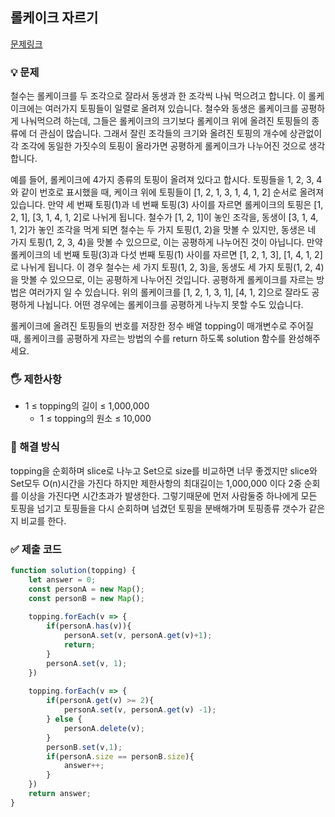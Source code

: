 ## 롤케이크 자르기 
[문제링크](https://school.programmers.co.kr/learn/courses/30/lessons/132265)

### 💡 문제

철수는 롤케이크를 두 조각으로 잘라서 동생과 한 조각씩 나눠 먹으려고 합니다. 이 롤케이크에는 여러가지 토핑들이 일렬로 올려져 있습니다. 철수와 동생은 롤케이크를 공평하게 나눠먹으려 하는데, 그들은 롤케이크의 크기보다 롤케이크 위에 올려진 토핑들의 종류에 더 관심이 많습니다. 그래서 잘린 조각들의 크기와 올려진 토핑의 개수에 상관없이 각 조각에 동일한 가짓수의 토핑이 올라가면 공평하게 롤케이크가 나누어진 것으로 생각합니다.

예를 들어, 롤케이크에 4가지 종류의 토핑이 올려져 있다고 합시다. 토핑들을 1, 2, 3, 4와 같이 번호로 표시했을 때, 케이크 위에 토핑들이 [1, 2, 1, 3, 1, 4, 1, 2] 순서로 올려져 있습니다. 만약 세 번째 토핑(1)과 네 번째 토핑(3) 사이를 자르면 롤케이크의 토핑은 [1, 2, 1], [3, 1, 4, 1, 2]로 나뉘게 됩니다. 철수가 [1, 2, 1]이 놓인 조각을, 동생이 [3, 1, 4, 1, 2]가 놓인 조각을 먹게 되면 철수는 두 가지 토핑(1, 2)을 맛볼 수 있지만, 동생은 네 가지 토핑(1, 2, 3, 4)을 맛볼 수 있으므로, 이는 공평하게 나누어진 것이 아닙니다. 만약 롤케이크의 네 번째 토핑(3)과 다섯 번째 토핑(1) 사이를 자르면 [1, 2, 1, 3], [1, 4, 1, 2]로 나뉘게 됩니다. 이 경우 철수는 세 가지 토핑(1, 2, 3)을, 동생도 세 가지 토핑(1, 2, 4)을 맛볼 수 있으므로, 이는 공평하게 나누어진 것입니다. 공평하게 롤케이크를 자르는 방법은 여러가지 일 수 있습니다. 위의 롤케이크를 [1, 2, 1, 3, 1], [4, 1, 2]으로 잘라도 공평하게 나뉩니다. 어떤 경우에는 롤케이크를 공평하게 나누지 못할 수도 있습니다.

롤케이크에 올려진 토핑들의 번호를 저장한 정수 배열 topping이 매개변수로 주어질 때, 롤케이크를 공평하게 자르는 방법의 수를 return 하도록 solution 함수를 완성해주세요.

### 🖐️ 제한사항
- 1 ≤ topping의 길이 ≤ 1,000,000
    - 1 ≤ topping의 원소 ≤ 10,000



### 🥸 해결 방식
topping을 순회하며 slice로 나누고 Set으로 size를 비교하면 너무 좋겠지만 slice와 Set모두 O(n)시간을 가진다 하지만 제한사항의 최대길이는 1,000,000 이다
2중 순회를 이상을 가진다면 시간초과가 발생한다. 그렇기때문에 먼저 사람둘중 하나에게 모든 토핑을 넘기고 토핑들을 다시 순회하며 넘겼던 토핑을 분배해가며 토핑종류 갯수가 같은지 비교를 한다.

### ✅ 제출 코드
```javascript
function solution(topping) {
    let answer = 0;
    const personA = new Map();
    const personB = new Map();
    
    topping.forEach(v => {
        if(personA.has(v)){
            personA.set(v, personA.get(v)+1);
            return;
        } 
        personA.set(v, 1);
    })
    
    topping.forEach(v => {
        if(personA.get(v) >= 2){
            personA.set(v, personA.get(v) -1);
        } else {
            personA.delete(v);
        }
        personB.set(v,1);
        if(personA.size == personB.size){
            answer++;
        }
    })
    return answer;
}
```





